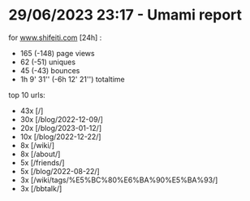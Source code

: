 # 29/06/2023 23:17 - Umami report
for www.shifeiti.com [24h] :

 - 165 (-148) page views
 - 62 (-51) uniques
 - 45 (-43) bounces
 - 1h 9' 31'' (-6h 12' 21'') totaltime


top 10 urls:
 - 43x [/]
 - 30x [/blog/2022-12-09/]
 - 20x [/blog/2023-01-12/]
 - 10x [/blog/2022-12-22/]
 - 8x [/wiki/]
 - 8x [/about/]
 - 5x [/friends/]
 - 5x [/blog/2022-08-22/]
 - 3x [/wiki/tags/%E5%BC%80%E6%BA%90%E5%BA%93/]
 - 3x [/bbtalk/]


